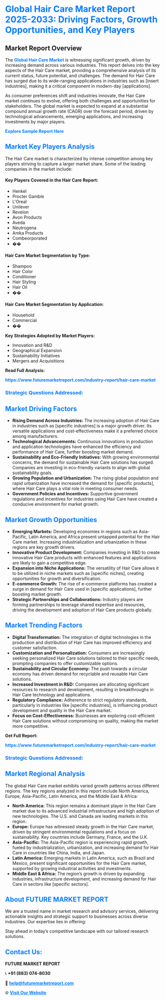 <h1 style="color: #007BFF;">Global Hair Care Market Report 2025-2033: Driving Factors, Growth Opportunities, and Key Players</h1>

<section id="overview">
<h2>Market Report Overview</h2>
<p>The <a href="https://www.futuremarketreport.com/industry-report/hair-care-market" style="color: #007BFF; text-decoration: none;"><strong>Global Hair Care Market</strong></a> is witnessing significant growth, driven by increasing demand across various industries. This report delves into the key aspects of the Hair Care market, providing a comprehensive analysis of its current status, future potential, and challenges. The demand for Hair Care has surged due to its wide-ranging applications in industries such as [insert industries], making it a critical component in modern-day [applications].</p>
<p>As consumer preferences shift and industries innovate, the Hair Care market continues to evolve, offering both challenges and opportunities for stakeholders. The global market is expected to expand at a substantial compound annual growth rate (CAGR) over the forecast period, driven by technological advancements, emerging applications, and increasing investments by major players.</p>
</section>

<section id="overview">
<p><a href="https://www.futuremarketreport.com/request-sample/reportId=113776" style="color: #007BFF; text-decoration: none;"><strong>Explore Sample Report Here</strong></a></p>
</section>

<section id="key-players">
<h2 style="color: #007BFF;">Market Key Players Analysis</h2>
<p>The Hair Care market is characterized by intense competition among key players striving to capture a larger market share. Some of the leading companies in the market include:</p>
<h4>Key Players Covered in the Hair Care Report:</h4>
<ul><li>Henkel</li><li>Procter Gamble</li><li>L&#039;Oreal</li><li>Unilever</li><li>Revelon</li><li>Avon Products</li><li>Aveda</li><li>Neutrogena</li><li>Amka Products</li><li>Combeorporated</li><li>��</li></ul>
<h4>Hair Care Market Segmentation by Type:</h4>
<ul><li>Shampoo</li><li>Hair Color</li><li>Conditioner</li><li>Hair Styling</li><li>Hair Oil</li><li>��</li></ul>

<h4>Hair Care Market Segmentation by Application:</h4>
<ul><li>Household</li><li>Commercial</li><li>��</li></ul>
<p><strong>Key Strategies Adopted by Market Players:</strong></p>
<ul>
<li>Innovation and R&D</li>
<li>Geographical Expansion</li>
<li>Sustainability Initiatives</li>
<li>Mergers and Acquisitions</li>
</ul>
</section>

<section>
<p><strong>Read Full Analysis: </strong></p><a href="https://www.futuremarketreport.com/industry-report/hair-care-market" style="color: #007BFF; text-decoration: none;"><strong>https://www.futuremarketreport.com/industry-report/hair-care-market</strong></a>
<h3 style="color: #007BFF;">Strategic Questions Addressed:</h3>
</section>

<section id="driving-factors">
<h2 style="color: #007BFF;">Market Driving Factors</h2>
<ul>
<li><strong>Rising Demand Across Industries:</strong> The increasing adoption of Hair Care in industries such as [specific industries] is a major growth driver. Its versatile applications and cost-effectiveness make it a preferred choice among manufacturers.</li>
<li><strong>Technological Advancements:</strong> Continuous innovations in production and application technologies have enhanced the efficiency and performance of Hair Care, further boosting market demand.</li>
<li><strong>Sustainability and Eco-Friendly Initiatives:</strong> With growing environmental concerns, the demand for sustainable Hair Care solutions has surged. Companies are investing in eco-friendly variants to align with global sustainability goals.</li>
<li><strong>Growing Population and Urbanization:</strong> The rising global population and rapid urbanization have increased the demand for [specific products], where Hair Care plays a vital role in meeting consumer needs.</li>
<li><strong>Government Policies and Incentives:</strong> Supportive government regulations and incentives for industries using Hair Care have created a conducive environment for market growth.</li>
</ul>
</section>

<section id="growth-opportunities">
<h2 style="color: #007BFF;">Market Growth Opportunities</h2>
<ul>
<li><strong>Emerging Markets:</strong> Developing economies in regions such as Asia-Pacific, Latin America, and Africa present untapped potential for the Hair Care market. Increasing industrialization and urbanization in these regions are key growth drivers.</li>
<li><strong>Innovative Product Development:</strong> Companies investing in R&D to create innovative Hair Care products with enhanced features and applications are likely to gain a competitive edge.</li>
<li><strong>Expansion into Niche Applications:</strong> The versatility of Hair Care allows it to be utilized in niche markets such as [specific niches], creating opportunities for growth and diversification.</li>
<li><strong>E-commerce Growth:</strong> The rise of e-commerce platforms has created a surge in demand for Hair Care used in [specific applications], further boosting market growth.</li>
<li><strong>Strategic Partnerships and Collaborations:</strong> Industry players are forming partnerships to leverage shared expertise and resources, driving the development and adoption of Hair Care products globally.</li>
</ul>
</section>

<section id="trending-factors">
<h2 style="color: #007BFF;">Market Trending Factors</h2>
<ul>
<li><strong>Digital Transformation:</strong> The integration of digital technologies in the production and distribution of Hair Care has improved efficiency and customer satisfaction.</li>
<li><strong>Customization and Personalization:</strong> Consumers are increasingly seeking personalized Hair Care solutions tailored to their specific needs, prompting companies to offer customizable options.</li>
<li><strong>Sustainability and Circular Economy:</strong> The push towards a circular economy has driven demand for recyclable and reusable Hair Care solutions.</li>
<li><strong>Increased Investment in R&D:</strong> Companies are allocating significant resources to research and development, resulting in breakthroughs in Hair Care technology and applications.</li>
<li><strong>Regulatory Compliance:</strong> Adherence to strict regulatory standards, particularly in industries like [specific industries], is influencing product development and quality in the Hair Care market.</li>
<li><strong>Focus on Cost-Effectiveness:</strong> Businesses are exploring cost-efficient Hair Care solutions without compromising on quality, making the market more competitive.</li>
</ul>
</section>

<section>
<p><strong>Get Full Report: </strong></p><a href="https://www.futuremarketreport.com/industry-report/hair-care-market" style="color: #007BFF; text-decoration: none;"><strong>https://www.futuremarketreport.com/industry-report/hair-care-market</strong></a>
<h3 style="color: #007BFF;">Strategic Questions Addressed:</h3>
</section>


<section id="regional-analysis">
<h2 style="color: #007BFF;">Market Regional Analysis</h2>
<p>The global Hair Care market exhibits varied growth patterns across different regions. The key regions analyzed in this report include North America, Europe, Asia-Pacific, Latin America, and the Middle East & Africa:</p>
<ul>
<li><strong>North America:</strong> This region remains a dominant player in the Hair Care market due to its advanced industrial infrastructure and high adoption of new technologies. The U.S. and Canada are leading markets in this region.</li>
<li><strong>Europe:</strong> Europe has witnessed steady growth in the Hair Care market, driven by stringent environmental regulations and a focus on sustainability. Key countries include Germany, France, and the U.K.</li>
<li><strong>Asia-Pacific:</strong> The Asia-Pacific region is experiencing rapid growth, fueled by industrialization, urbanization, and increasing demand for Hair Care in countries like China, India, and Japan.</li>
<li><strong>Latin America:</strong> Emerging markets in Latin America, such as Brazil and Mexico, present significant opportunities for the Hair Care market, supported by growing industrial activities and investments.</li>
<li><strong>Middle East & Africa:</strong> The region’s growth is driven by expanding industries, infrastructure development, and increasing demand for Hair Care in sectors like [specific sectors].</li>
</ul>
</section>

<footer>
<h2 style="color: #007BFF;">About FUTURE MARKET REPORT</h2>
<p>We are a trusted name in market research and advisory services, delivering actionable insights and strategic support to businesses across diverse industries. Our expertise lies in offering:</p>

<p>Stay ahead in today’s competitive landscape with our tailored research solutions.</p>

<h2 style="color: #007BFF;">Contact Us:</h2>
<p><strong>FUTURE MARKET REPORT</strong></p>
<p>📞 <strong>+91 (883) 074-8030</strong></p>
<p>📧 <strong><a href="mailto:help@futuremarketreport.com" style="color: #007BFF;">help@futuremarketreport.com</a></strong></p>
<p>🌐 <strong><a href="https://www.futuremarketreport.com/" style="color: #007BFF;">Visit Our Website</a></strong></p>
</footer>